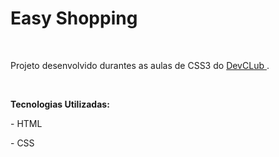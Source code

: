 <h1> Easy Shopping </h1>
<br>

<p> Projeto desenvolvido durantes as aulas de CSS3 do <a href="https://rodolfomori.com.br/devclub/"> DevCLub </a>.</p>
<br>
<p> <b> Tecnologias Utilizadas:</b></p>
<p> - HTML </p>
<p> - CSS </p>
